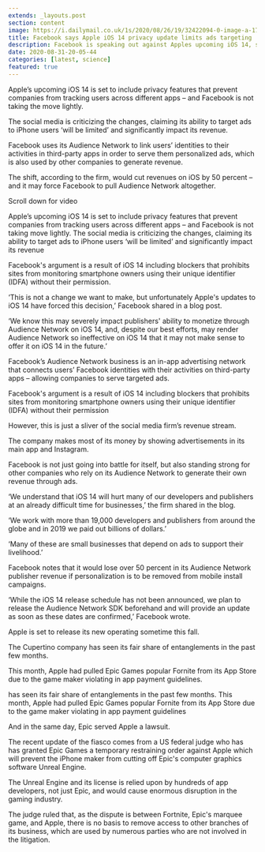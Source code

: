 ```yaml
---
extends: _layouts.post
section: content
image: https://i.dailymail.co.uk/1s/2020/08/26/19/32422094-0-image-a-17_1598468132599.jpg 
title: Facebook says Apple iOS 14 privacy update limits ads targeting 
description: Facebook is speaking out against Apples upcoming iOS 14, saying the new privacy features will limit its ability to target iPhone owners with personalized ads and result in a loss of revenue for the firm. 
date: 2020-08-31-20-05-44 
categories: [latest, science] 
featured: true 
--- 
```

Apple’s upcoming iOS 14 is set to include privacy features that prevent companies from tracking users across different apps – and Facebook is not taking the move lightly.

The social media is criticizing the changes, claiming its ability to target ads to iPhone users ‘will be limited’ and significantly impact its revenue.

Facebook uses its Audience Network to link users’ identities to their activities in third-party apps in order to serve them personalized ads, which is also used by other companies to generate revenue.

The shift, according to the firm, would cut revenues on iOS by 50 percent – and it may force Facebook to pull Audience Network altogether.

Scroll down for video 

Apple’s upcoming iOS 14 is set to include privacy features that prevent companies from tracking users across different apps – and Facebook is not taking move lightly. The social media is criticizing the changes, claiming its ability to target ads to iPhone users ‘will be limited’ and significantly impact its revenue

Facebook's argument is a result of iOS 14 including blockers that prohibits sites from monitoring smartphone owners using their unique identifier (IDFA) without their permission.

‘This is not a change we want to make, but unfortunately Apple's updates to iOS 14 have forced this decision,’ Facebook shared in a blog post.

‘We know this may severely impact publishers' ability to monetize through Audience Network on iOS 14, and, despite our best efforts, may render Audience Network so ineffective on iOS 14 that it may not make sense to offer it on iOS 14 in the future.’

Facebook’s Audience Network business is an in-app advertising network that connects users’ Facebook identities with their activities on third-party apps – allowing companies to serve targeted ads.

Facebook's argument is a result of iOS 14 including blockers that prohibits sites from monitoring smartphone owners using their unique identifier (IDFA) without their permission

However, this is just a sliver of the social media firm’s revenue stream.

The company makes most of its money by showing advertisements in its main app and Instagram.

Facebook is not just going into battle for itself, but also standing strong for other companies who rely on its Audience Network to generate their own revenue through ads.

‘We understand that iOS 14 will hurt many of our developers and publishers at an already difficult time for businesses,’ the firm shared in the blog.

‘We work with more than 19,000 developers and publishers from around the globe and in 2019 we paid out billions of dollars.’

‘Many of these are small businesses that depend on ads to support their livelihood.’

Facebook notes that it would lose over 50 percent in its Audience Network publisher revenue if personalization is to be removed from mobile install campaigns.

‘While the iOS 14 release schedule has not been announced, we plan to release the Audience Network SDK beforehand and will provide an update as soon as these dates are confirmed,’ Facebook wrote.

Apple is set to release its new operating sometime this fall.

The Cupertino company has seen its fair share of entanglements in the past few months.

This month, Apple had pulled Epic Games popular Fornite from its App Store due to the game maker violating in app payment guidelines.

has seen its fair share of entanglements in the past few months. This month, Apple had pulled Epic Games popular Fornite from its App Store due to the game maker violating in app payment guidelines

And in the same day, Epic served Apple a lawsuit.

The recent update of the fiasco comes from a US federal judge who has has granted Epic Games a temporary restraining order against Apple which will prevent the iPhone maker from cutting off Epic's computer graphics software Unreal Engine.

The Unreal Engine and its license is relied upon by hundreds of app developers, not just Epic, and would cause enormous disruption in the gaming industry.

The judge ruled that, as the dispute is between Fortnite, Epic's marquee game, and Apple, there is no basis to remove access to other branches of its business, which are used by numerous parties who are not involved in the litigation.

